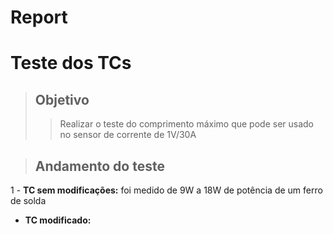 # Report

# Teste dos TCs

> ## Objetivo
>
>> Realizar o teste do comprimento máximo que pode ser usado no sensor de corrente de 1V/30A

> ## Andamento do teste

1 - **TC sem modificações:** foi medido de 9W a 18W de potência de um ferro de solda

- **TC modificado:**  

